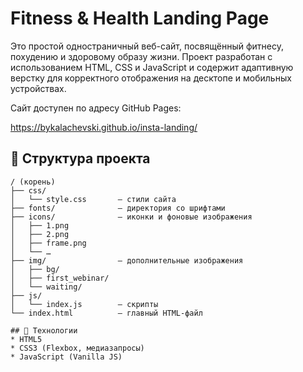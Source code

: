 # Fitness & Health Landing Page

Это простой одностраничный веб-сайт, посвящённый фитнесу, похудению и здоровому образу жизни. Проект разработан с использованием HTML, CSS и JavaScript и содержит адаптивную верстку для корректного отображения на десктопе и мобильных устройствах.

Сайт доступен по адресу GitHub Pages:

https://bykalachevski.github.io/insta-landing/


## 📂 Структура проекта

```text
/ (корень)
├── css/
│   └── style.css       — стили сайта
├── fonts/              — директория со шрифтами
├── icons/              — иконки и фоновые изображения
│   ├── 1.png
│   ├── 2.png
│   ├── frame.png
│   └── …
├── img/                — дополнительные изображения
│   ├── bg/
│   ├── first_webinar/
│   └── waiting/
├── js/
│   └── index.js        — скрипты
└── index.html          — главный HTML-файл

## 🎨 Технологии
* HTML5
* CSS3 (Flexbox, медиазапросы)
* JavaScript (Vanilla JS)




